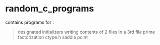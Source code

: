 # random_c_programs
contains programs for :
>designated initializers
>writing contents of 2 files in a 3rd file
>prime factorization 
>ctype.h
>saddle point
